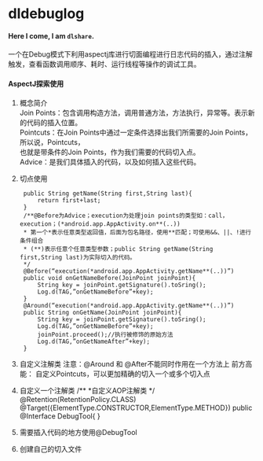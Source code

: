 # dldebuglog
#### Here I come, I am `dlshare`.
一个在Debug模式下利用aspectj库进行切面编程进行日志代码的插入，通过注解触发，查看函数调用顺序、耗时、运行线程等操作的调试工具。
#### AspectJ探索使用
1. 概念简介<br>
Join Points：包含调用构造方法，调用普通方法，方法执行，异常等。表示新的代码的插入位置。<br>
Pointcuts：在Join Points中通过一定条件选择出我们所需要的Join Points，所以说，Pointcuts，<br>
也就是带条件的Join Points，作为我们需要的代码切入点。<br>
Advice：是我们具体插入的代码，以及如何插入这些代码。<br>
2. 切点使用
 
        public String getName(String first,String last){
            return first+last;
        }
        /**@Before为Advice；execution为处理join points的类型如：call，execution；(*android.app.AppActivity.on**(..))
        * 第一个*表示任意类型返回值，后面为包名路径，使用**匹配；可使用&&、||、!进行条件组合
        * (**)表示任意个任意类型参数；public String getName(String first,String last)为实际切入的代码。
        */
        @Before(“execution(*android.app.AppActivity.getName**(..))”)
        public void onGetNameBefore(JoinPoint joinPoint){
            String key = joinPoint.getSignature().toSring();
            Log.d(TAG,”onGetNameBefore”+key);
        }
        @Around(“execution(*android.app.AppActivity.getName**(..))”)
        public String onGetName(JoinPoint joinPoint){
            String key = joinPoint.getSignature().toSring();
            Log.d(TAG,”onGetNameBefore”+key);
            joinPoint.proceed();//执行被修饰的原始方法
            Log.d(TAG,”onGetNameAfter”+key);
        }
3. 自定义注解类
注意：@Around 和 @After不能同时作用在一个方法上
前方高能：
自定义Pointcuts，可以更加精确的切入一个或多个切入点
1.	自定义一个注解类
/**
*自定义AOP注解类
*/
@Retention(RetentionPolicy.CLASS)
@Target({ElementType.CONSTRUCTOR,ElementType.METHOD})
public @Interface DebugTool{
}
2.	需要插入代码的地方使用@DebugTool
3.	创建自己的切入文件
